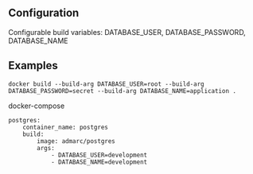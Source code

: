 ## Configuration
Configurable build variables: DATABASE_USER, DATABASE_PASSWORD, DATABASE_NAME

## Examples

```
docker build --build-arg DATABASE_USER=root --build-arg DATABASE_PASSWORD=secret --build-arg DATABASE_NAME=application .
```

docker-compose

```
postgres:
    container_name: postgres
    build: 
        image: admarc/postgres
        args:
            - DATABASE_USER=development
            - DATABASE_NAME=development
```
